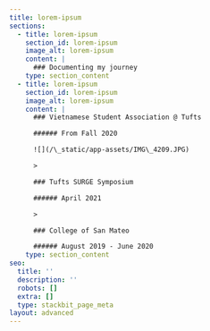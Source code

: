 ```yaml
---
title: lorem-ipsum
sections:
  - title: lorem-ipsum
    section_id: lorem-ipsum
    image_alt: lorem-ipsum
    content: |
      ### Documenting my journey
    type: section_content
  - title: lorem-ipsum
    section_id: lorem-ipsum
    image_alt: lorem-ipsum
    content: |
      ### Vietnamese Student Association @ Tufts

      ###### From Fall 2020

      ![](/\_static/app-assets/IMG\_4209.JPG)

      >

      ### Tufts SURGE Symposium

      ###### April 2021

      >

      ### College of San Mateo

      ###### August 2019 - June 2020
    type: section_content
seo:
  title: ''
  description: ''
  robots: []
  extra: []
  type: stackbit_page_meta
layout: advanced
---
```

